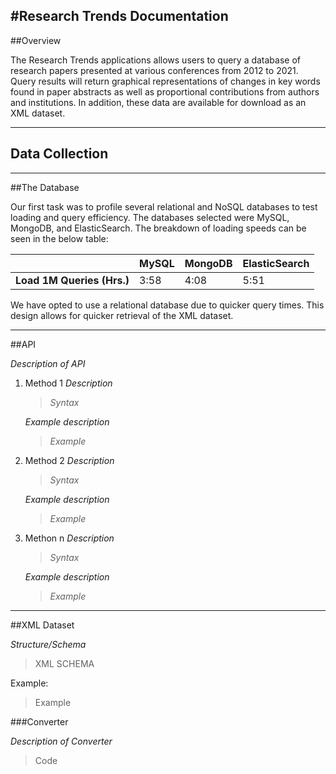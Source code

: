 #Research Trends Documentation
---

##Overview

The Research Trends applications allows users to query a database of research papers presented at various conferences from 2012 to 2021. Query results will return graphical representations of changes in key words found in paper abstracts as well as proportional contributions from authors and institutions. In addition, these data are available for download as an XML dataset.

---

## Data Collection



---

##The Database

Our first task was to profile several relational and NoSQL databases to test loading and query efficiency. The databases selected were MySQL, MongoDB, and ElasticSearch. The breakdown of loading speeds can be seen in the below table:

|   | MySQL | MongoDB| ElasticSearch|
|------|------|------| -----|
|**Load 1M Queries (Hrs.)**| 3:58 | 4:08 | 5:51|


We have opted to use a relational database due to quicker query times. This design allows for quicker retrieval of the XML dataset. 


---

##API

*Description of API*

1. Method 1
    *Description*
    >*Syntax*

    *Example description*

    >*Example*

2. Method 2
    *Description*
    >*Syntax*

    *Example description*

    >*Example*

3. Methon n
    *Description*
    >*Syntax*

    *Example description*
    >*Example*


---

##XML Dataset

*Structure/Schema*

>XML SCHEMA

Example:

>Example

###Converter

*Description of Converter*

>Code






